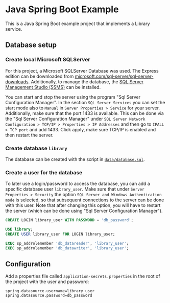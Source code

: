 # Java Spring Boot Example

This is a Java Spring Boot example project that implements a Library service.

## Database setup

### Create local Microsoft SQLServer

For this project, a Microsoft SQLServer Database was used. The Express edition can be downloaded from [microsoft.com/sql-server/sql-server-downloads](https://www.microsoft.com/en-us/sql-server/sql-server-downloads). Additionally, to manage the database, the [SQL Server Management Studio (SSMS)](https://learn.microsoft.com/en-us/sql/ssms/download-sql-server-management-studio-ssms?view=sql-server-ver16&redirectedfrom=MSDN#download-ssms) can be installed.

You can start and stop the server using the program "Sql Server Configuration Manager". In the section `SQL Server Services` you can set the start mode also to `Manual` in `Server Properties > Service` for your server. Additionally, make sure that the port 1433 is available. This can be done via the "Sql Server Configuration Manager" under `SQL Server Network Configuration > TCP/IP > Properties > IP Addresses` and then go to `IPALL > TCP port` and add 1433. Click apply, make sure TCP/IP is enabled and then restart the server.


### Create database `library`

The database can be created with the script in [`data/database.sql`](data/database.sql).

### Create a user for the database

To later use a login/password to access the database, you can add a specific database user `library_user`. Make sure that under `Server Properties > Security` the option `SQL Server and Windows Authentication mode` is selected, so that subsequent connections to the server can be done with this user. Note that after changing this option, you will have to restart the server (which can be done using "Sql Server Configuration Manager").


```sql
CREATE LOGIN library_user WITH PASSWORD = 'db_password';

USE library;
CREATE USER library_user FOR LOGIN library_user;

EXEC sp_addrolemember 'db_datareader', 'library_user';
EXEC sp_addrolemember 'db_datawriter', 'library_user';
```



## Configuration

Add a properties file called `application-secrets.properties` in the root of the project with the user and password:

```
spring.datasource.username=library_user
spring.datasource.password=db_password
```


